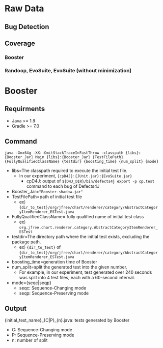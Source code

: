 # Raw Data

## Bug Detection

## Coverage

### Booster

### Randoop, EvoSuite, EvoSuite (without minimization)

# Booster

## Requirments

- Java >= 1.8
- Gradle >= 7.0

## Command

```
java -Xmx64g -XX:-OmitStackTraceInFastThrow -classpath {libs}:{Booster_Jar} Main {libs}:{Booster_Jar} {TestFilePath} {FullyQualifiedClassName} {testdir} {boosting_time} {num_split} {mode}
```

* libs=The classpath required to execute the initial test file.
    * In our experiment, `{cpD4J}:{JUnit.jar}:{EvoSuite.jar}`
        * cpD4J: output of `${D4J_DIR}/bin/defects4j export -p cp.test` command to each bug of Defects4J
* Booster_Jar=`"Booster-shadow.jar"`
* TestFilePath=path of initial test file
    * ex) `{dir_to_test}/org/jfree/chart/renderer/category/AbstractCategoryItemRenderer_ESTest.java`
* FullyQualifiedClassName= fully qualified name of initial test class
    * ex) `org.jfree.chart.renderer.category.AbstractCategoryItemRenderer_ESTest`
* testdir=The directory path where the initial test exists, excluding the package path.
    * ex) `{dir_to_test}` of `{dir_to_test}/org/jfree/chart/renderer/category/AbstractCategoryItemRenderer_ESTest.java`
* boosting_time=generation time of Booster
* num_split=split the generated test into the given number.
    * For example, in our experiment, test generated over 240 seconds was split into 4 test files, each with a 60-second interval.
* mode={seqc|seqp}
    * seqc: Sequence-Changing mode
    * seqp: Sequence-Preserving mode

## Output

{initial_test_name}\_{C|P}\_{n}.java: tests generated by Booster

* C: Sequence-Changing mode
* P: Sequence-Preserving mode
* n: number of split